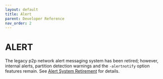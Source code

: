 ```yaml
---
layout: default
title: Alert
parent: Developer Reference
nav_order: 2
---
```


ALERT
====================

The legacy p2p network alert messaging system has been retired; however, internal alerts, partition detection warnings and the `-alertnotify` option features remain. See [Alert System Retirement](https://Pai.org/en/alert/2016-11-01-alert-retirement) for details.
